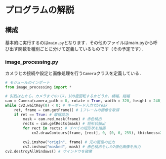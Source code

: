 # プログラムの解説

## 構成
基本的に実行するのは`main.py`となります．その他のファイルはmain.pyから呼び出す関数を種別ごとに分けて定義しているものです（その予定です）．

### image_processing.py
カメラとの接続や設定と画像処理を行う`Camera`クラスを定義している． 


```python
# モジュールのインポート
from image_processing import *

# 引数は左から，カメラまでのパス，180度回転するかどうか，横幅，縦幅
cam = Camera(camera_path = 0, rotate = True, width = 320, height = 240)
while cv2.waitKey(0) < 0: # キーボード入力でbreak
    ret, frame = cam.getFrame() # 1フレームの画像を取得
    if ret == True: # 取得成功
        mask = cam.red_mask(frame) # 赤色検出
        rects = cam.getRects(mask) # 短形状抽出
        for rect in rects: # すべての短形状を描画
            cv2.drawContours(frame, [rect], 0, (0, 0, 255), thickness=2)
            
        cv2.imshow("origin", frame) # 元の画像の出力
        cv2.imshow("masked", mask) # 赤色検出をした2値化画像を出力
cv2.destroyAllWindows() # ウインドウを破棄
```